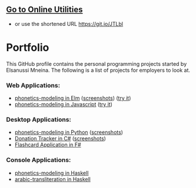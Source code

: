 ## [Go to Online Utilities](https://elsanussi-s-mneina.github.io/u/)
- or use the shortened URL https://git.io/JTLbl

# Portfolio
This GitHub profile contains the personal programming projects started by Elsanussi Mneina.
The following is a list of projects for employers to look at.

### Web Applications:
- [phonetics-modeling in Elm](https://github.com/elsanussi-s-mneina/phonetics-modeling-elm) ([screenshots](https://github.com/elsanussi-s-mneina/phonetics-modeling-elm/wiki/screenshots)) ([try it](https://elsanussi-s-mneina.github.io/phonetics-modeling-elm-demo/))
- [phonetics-modeling in Javascript](https://github.com/elsanussi-s-mneina/phonetics-modeling-html-js) ([try it](https://elsanussi-s-mneina.github.io/phonetics-modeling-html-js/))

### Desktop Applications:
- [phonetics-modeling in Python](https://github.com/elsanussi-s-mneina/phonetics-modeling-python) ([screenshots](https://github.com/elsanussi-s-mneina/phonetics-modeling-python/wiki/screenshots))
- [Donation Tracker in C#](https://github.com/elsanussi-s-mneina/DonationTracker) ([screenshots](https://github.com/elsanussi-s-mneina/DonationTracker/wiki/screenshots))  
- [Flashcard Application in F#](https://github.com/elsanussi-s-mneina/flashcard-application-fs)

### Console Applications:
- [phonetics-modeling in Haskell](https://github.com/elsanussi-s-mneina/phonetics-modeling)
- [arabic-transliteration in Haskell](https://github.com/elsanussi-s-mneina/arabic-transliteration)
